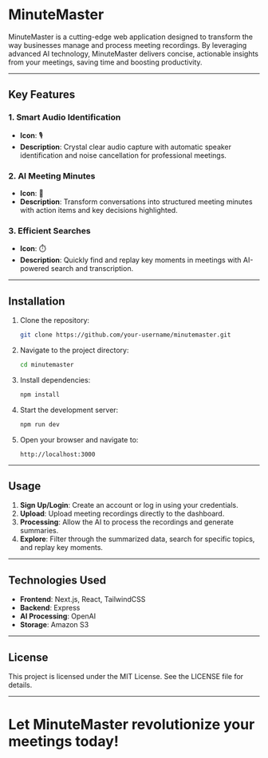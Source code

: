 # MinuteMaster

MinuteMaster is a cutting-edge web application designed to transform the way businesses manage and process meeting recordings. By leveraging advanced AI technology, MinuteMaster delivers concise, actionable insights from your meetings, saving time and boosting productivity.

---

## Key Features

### 1. Smart Audio Identification
- **Icon**: 🎙️  
- **Description**: Crystal clear audio capture with automatic speaker identification and noise cancellation for professional meetings.

### 2. AI Meeting Minutes
- **Icon**: 🧠  
- **Description**: Transform conversations into structured meeting minutes with action items and key decisions highlighted.

### 3. Efficient Searches
- **Icon**: ⏱️  
- **Description**: Quickly find and replay key moments in meetings with AI-powered search and transcription.

---

## Installation

1. Clone the repository:
   ```bash
   git clone https://github.com/your-username/minutemaster.git
   ```
2. Navigate to the project directory:
   ```bash
   cd minutemaster
   ```
3. Install dependencies:
   ```bash
   npm install
   ```
4. Start the development server:
   ```bash
   npm run dev
   ```
5. Open your browser and navigate to:
   ```
   http://localhost:3000
   ```

---

## Usage
1. **Sign Up/Login**: Create an account or log in using your credentials.
2. **Upload**: Upload meeting recordings directly to the dashboard.
3. **Processing**: Allow the AI to process the recordings and generate summaries.
4. **Explore**: Filter through the summarized data, search for specific topics, and replay key moments.

---

## Technologies Used

- **Frontend**: Next.js, React, TailwindCSS
- **Backend**: Express
- **AI Processing**: OpenAI
- **Storage**: Amazon S3

---

## License

This project is licensed under the MIT License. See the LICENSE file for details.

---

# Let MinuteMaster revolutionize your meetings today!

